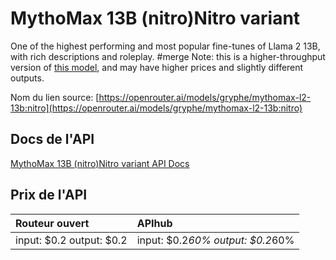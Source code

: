 # MythoMax 13B (nitro)Nitro variant

One of the highest performing and most popular fine-tunes of Llama 2 13B, with rich descriptions and roleplay. #merge
Note: this is a higher-throughput version of [this model](/models/gryphe/mythomax-l2-13b), and may have higher prices and slightly different outputs.

Nom du lien source: [https://openrouter.ai/models/gryphe/mythomax-l2-13b:nitro](https://openrouter.ai/models/gryphe/mythomax-l2-13b:nitro)

## Docs de l'API

[MythoMax 13B (nitro)Nitro variant API Docs](../apis/fr/MythoMax_13B_(nitro)Nitro_variant.md)

## Prix de l'API

| Routeur ouvert | APIhub |
|:---|:---|
| input: $0.2 output: $0.2 | input: $0.2*60% output: $0.2*60% |
